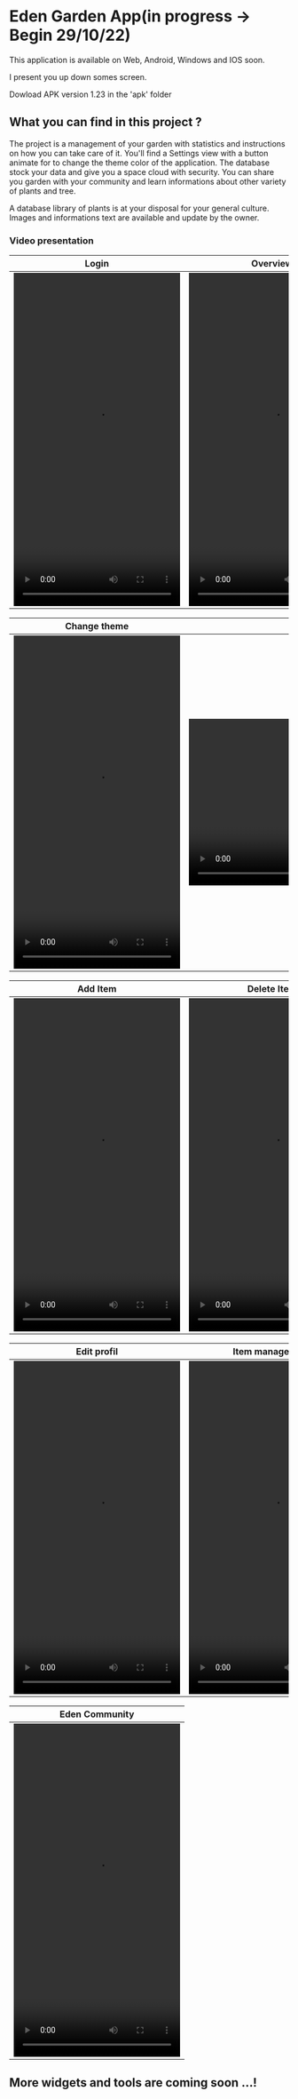# Eden Garden App(in progress -> Begin 29/10/22)

This application is available on Web, Android, Windows and IOS soon.

I present you up down somes screen.

Dowload APK version 1.23 in the 'apk' folder


## What you can find in this project ?
The project is a management of your garden with statistics and instructions on how you can take care of it.
You'll find a Settings view with a button animate for to change the theme color of the application.
The database stock your data and give you a space cloud with security. You can share you garden with your
community and learn informations about other variety of plants and tree.

A database library of plants is at your disposal for your general culture. Images and informations text are
available and update by the owner.

### Video presentation

Login                      |  Overview                 |         
:-------------------------:|:-------------------------:|
<video src="https://user-images.githubusercontent.com/35902416/201553075-03ea0883-f212-4380-9263-5f78eab3cd15.mp4"  width="300" height="600">  | <video src="https://user-images.githubusercontent.com/35902416/201552193-73be9f6d-cb04-418b-b1f1-0cdb4507f204.mp4"  width="300" height="600">



Change theme               |  Windows Overview         |         
:-------------------------:|:-------------------------:|
<video src="https://user-images.githubusercontent.com/35902416/201552287-f00846f8-c53e-4017-b9fc-72233382db71.mp4"  width="300" height="600">  | <video src="https://user-images.githubusercontent.com/35902416/202044470-e4b50294-5654-4e94-89d4-4d9e7dde19b9.mp4"  width="600" height="300">



Add Item                   |  Delete Item              |         
:-------------------------:|:-------------------------:|
<video src="https://user-images.githubusercontent.com/35902416/201552732-e47ba375-6008-49fb-b07f-5222161a7752.mp4"  width="300" height="600">  | <video src="https://user-images.githubusercontent.com/35902416/201552717-a6aed782-31bf-4512-afd5-f789e8f19f3b.mp4"  width="300" height="600">



Edit profil                |  Item management          |         
:-------------------------:|:-------------------------:|
<video src="https://user-images.githubusercontent.com/35902416/201553191-1f397ffe-f2ad-4776-bdc5-fbda89ba2a7b.mp4"  width="300" height="600">  | <video src="https://user-images.githubusercontent.com/35902416/202038796-908a9415-bbba-45ce-b5e2-8307b2abd0f5.mp4"  width="300" height="600">

Eden Community             |         
:-------------------------:|
<video src="https://user-images.githubusercontent.com/35902416/202824925-b3ac361d-c173-4849-9df4-79e3e9d82a89.mp4"  width="300" height="600">  |








## More widgets and tools are coming soon ...!
